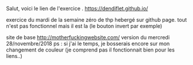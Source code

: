 
Salut, voici le lien de l'exercice .
https://dendiflet.github.io/

exercice du mardi de la semaine zéro de thp hebergé sur github page.
tout n'est pas fonctionnel mais il est la (le bouton invert par exemple)

site de base http://motherfuckingwebsite.com/ version du mercredi 28/novembre/2018
ps : si j'ai le temps, je bosserais encore sur mon changement de couleur (je comprend pas il fonctionnait bien pour les liens..)
